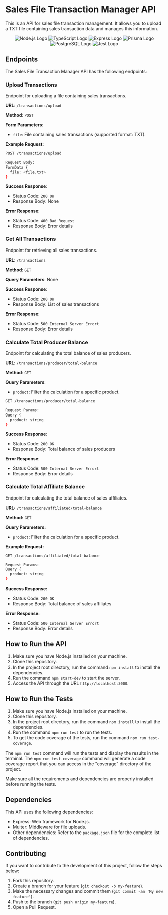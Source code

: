 # Sales File Transaction Manager API

This is an API for sales file transaction management. 
It allows you to upload a TXT file containing sales transaction data and manages this information.

<p align="center">
  <img src="https://img.shields.io/badge/-Node.js-339933?logo=node.js&logoColor=white" alt="Node.js Logo" />
  <img src="https://img.shields.io/badge/-TypeScript-007ACC?logo=typescript&logoColor=white" alt="TypeScript Logo" />
   <img src="https://img.shields.io/badge/-Express-000000?logo=express&logoColor=white" alt="Express Logo" />
  <img src="https://img.shields.io/badge/-Prisma-1B222D?logo=prisma&logoColor=white" alt="Prisma Logo" />
  <img src="https://img.shields.io/badge/-PostgreSQL-336791?logo=postgresql&logoColor=white" alt="PostgreSQL Logo" />
  <img src="https://img.shields.io/badge/-Jest-C21325?logo=jest&logoColor=white" alt="Jest Logo" />
</p>

## Endpoints

The Sales File Transaction Manager API has the following endpoints:

### Upload Transactions

Endpoint for uploading a file containing sales transactions.

**URL**: `/transactions/upload`

**Method**: `POST`

**Form Parameters**:
- `file`: File containing sales transactions (supported format: TXT).

**Example Request:**

```bash
POST /transactions/upload

Request Body:
FormData {
  file: <file.txt>
}
```

**Success Response**:
- Status Code: `200 OK`
- Response Body: None

**Error Response**:
- Status Code: `400 Bad Request`
- Response Body: Error details

### Get All Transactions

Endpoint for retrieving all sales transactions.

**URL**: `/transactions`

**Method**: `GET`

**Query Parameters**: None

**Success Response**:
- Status Code: `200 OK`
- Response Body: List of sales transactions

**Error Response**:
- Status Code: `500 Internal Server Errort`
- Response Body: Error details


### Calculate Total Producer Balance

Endpoint for calculating the total balance of sales producers.

**URL**: `/transactions/producer/total-balance`

**Method**: `GET`

**Query Parameters**:

- `product`: Filter the calculation for a specific product.
  

```bash
GET /transactions/producer/total-balance

Request Params:
Query {
  product: string
}
```

**Success Response**:
- Status Code: `200 OK`
- Response Body: Total balance of sales producers

**Error Response**:
- Status Code: `500 Internal Server Errort`
- Response Body: Error details


### Calculate Total Affiliate Balance

Endpoint for calculating the total balance of sales affiliates.

**URL:** `/transactions/affiliated/total-balance`

**Method:** `GET`

**Query Parameters:**

- `product`: Filter the calculation for a specific product.


**Example Request:**

```bash
GET /transactions/affiliated/total-balance

Request Params:
Query {
  product: string
}
```

**Success Response:**

- Status Code: `200 OK`
- Response Body: Total balance of sales affiliates

**Error Response:**

- Status Code: `500 Internal Server Errort`
- Response Body: Error details


## How to Run the API

1. Make sure you have Node.js installed on your machine.
2. Clone this repository.
3. In the project root directory, run the command `npm install` to install the dependencies.
4. Run the command `npm start-dev` to start the server.
5. Access the API through the URL `http://localhost:3000`.

## How to Run the Tests

1. Make sure you have Node.js installed on your machine.
2. Clone this repository.
3. In the project root directory, run the command `npm install` to install the dependencies.
4. Run the command `npm run test` to run the tests.
5. To get the code coverage of the tests, run the command `npm run test-coverage`.

The `npm run test` command will run the tests and display the results in the terminal. The `npm run test-coverage` command will generate a code coverage report that you can access in the "coverage" directory of the project.

Make sure all the requirements and dependencies are properly installed before running the tests.


## Dependencies

This API uses the following dependencies:

- Express: Web framework for Node.js.
- Multer: Middleware for file uploads.
- Other dependencies: Refer to the `package.json` file for the complete list of dependencies.

## Contributing

If you want to contribute to the development of this project, follow the steps below:

1. Fork this repository.
2. Create a branch for your feature (`git checkout -b my-feature`).
3. Make the necessary changes and commit them (`git commit -am 'My new feature'`).
4. Push to the branch (`git push origin my-feature`).
5. Open a Pull Request.

